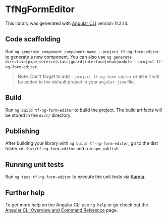 # TfNgFormEditor

This library was generated with [Angular CLI](https://github.com/angular/angular-cli) version 11.2.14.

## Code scaffolding

Run `ng generate component component-name --project tf-ng-form-editor` to generate a new component. You can also use `ng generate directive|pipe|service|class|guard|interface|enum|module --project tf-ng-form-editor`.
> Note: Don't forget to add `--project tf-ng-form-editor` or else it will be added to the default project in your `angular.json` file. 

## Build

Run `ng build tf-ng-form-editor` to build the project. The build artifacts will be stored in the `dist/` directory.

## Publishing

After building your library with `ng build tf-ng-form-editor`, go to the dist folder `cd dist/tf-ng-form-editor` and run `npm publish`.

## Running unit tests

Run `ng test tf-ng-form-editor` to execute the unit tests via [Karma](https://karma-runner.github.io).

## Further help

To get more help on the Angular CLI use `ng help` or go check out the [Angular CLI Overview and Command Reference](https://angular.io/cli) page.
